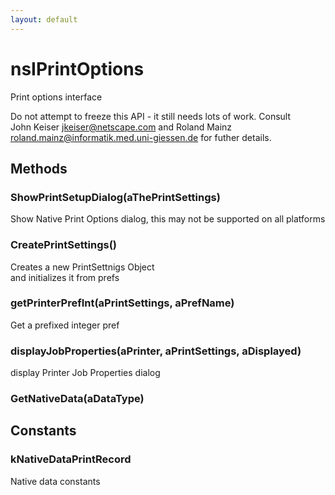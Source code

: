 ```yaml
---
layout: default
---
```


# nsIPrintOptions #
  
Print options interface  
  
Do not attempt to freeze this API - it still needs lots of work. Consult  
John Keiser <jkeiser@netscape.com> and Roland Mainz  
<roland.mainz@informatik.med.uni-giessen.de> for futher details.  
  

## Methods ##

### ShowPrintSetupDialog(aThePrintSettings) ###
  
Show Native Print Options dialog, this may not be supported on all platforms  
  

### CreatePrintSettings() ###
  
Creates a new PrintSettnigs Object  
and initializes it from prefs  
  

### getPrinterPrefInt(aPrintSettings, aPrefName) ###
  
Get a prefixed integer pref   
  

### displayJobProperties(aPrinter, aPrintSettings, aDisplayed) ###
  
display Printer Job Properties dialog  
  

### GetNativeData(aDataType) ###

## Constants ##

### kNativeDataPrintRecord ###
  
Native data constants  
  
